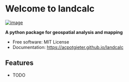# Welcome to landcalc


[![image](https://img.shields.io/pypi/v/landcalc.svg)](https://pypi.python.org/pypi/landcalc)


**A python package for geospatial analysis and mapping**


-   Free software: MIT License
-   Documentation: <https://acpotgieter.github.io/landcalc>
    

## Features

-   TODO
